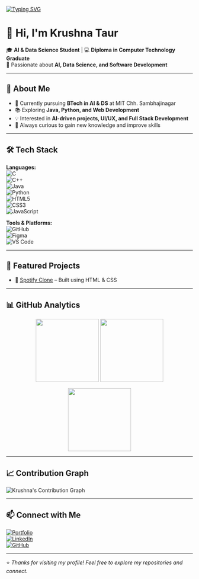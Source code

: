 [![Typing SVG](https://readme-typing-svg.herokuapp.com?size=25&color=00C7FF&center=true&vCenter=true&width=800&lines=Hi%2C+I'm+Krushna+Taur;AI+%26+DS+Student+%F0%9F%92%BB;Future+AI+Innovator+%E2%9C%A8;Passionate+about+AI%2C+DS+and+Development)](https://git.io/typing-svg)

# 👋 Hi, I'm Krushna Taur  

🎓 **AI & Data Science Student** | 💻 **Diploma in Computer Technology Graduate**  
🚀 Passionate about **AI, Data Science, and Software Development**  

---

## 🌟 About Me  
- 🔭 Currently pursuing **BTech in AI & DS** at MIT Chh. Sambhajinagar  
- 📚 Exploring **Java, Python, and Web Development**  
- 💡 Interested in **AI-driven projects, UI/UX, and Full Stack Development**  
- 🌱 Always curious to gain new knowledge and improve skills  

---

## 🛠️ Tech Stack  

**Languages:**  
![C](https://img.shields.io/badge/C-00599C?style=for-the-badge&logo=c&logoColor=white)  
![C++](https://img.shields.io/badge/C++-00599C?style=for-the-badge&logo=c%2B%2B&logoColor=white)  
![Java](https://img.shields.io/badge/Java-ED8B00?style=for-the-badge&logo=openjdk&logoColor=white)  
![Python](https://img.shields.io/badge/Python-3776AB?style=for-the-badge&logo=python&logoColor=white)  
![HTML5](https://img.shields.io/badge/HTML5-E34F26?style=for-the-badge&logo=html5&logoColor=white)  
![CSS3](https://img.shields.io/badge/CSS3-1572B6?style=for-the-badge&logo=css3&logoColor=white)  
![JavaScript](https://img.shields.io/badge/JavaScript-F7DF1E?style=for-the-badge&logo=javascript&logoColor=black)  

**Tools & Platforms:**  
![GitHub](https://img.shields.io/badge/GitHub-181717?style=for-the-badge&logo=github&logoColor=white)  
![Figma](https://img.shields.io/badge/Figma-F24E1E?style=for-the-badge&logo=figma&logoColor=white)  
![VS Code](https://img.shields.io/badge/VS%20Code-0078d7?style=for-the-badge&logo=visual-studio-code&logoColor=white)  

---

## 📌 Featured Projects  
- 🎵 [Spotify Clone](#) – Built using HTML & CSS  

---

## 📊 GitHub Analytics  

<p align="center">
  <img src="https://github-readme-stats.vercel.app/api?username=KrushnaTaur&show_icons=true&theme=tokyonight" height="170"/>
  <img src="https://github-readme-stats.vercel.app/api/top-langs/?username=KrushnaTaur&layout=compact&theme=tokyonight" height="170"/>
</p>

<p align="center">
  <img src="https://github-readme-streak-stats.herokuapp.com/?user=KrushnaTaur&theme=tokyonight" height="170"/>
</p>

---

## 📈 Contribution Graph  
![Krushna's Contribution Graph](https://github-readme-activity-graph.vercel.app/graph?username=KrushnaTaur&theme=tokyo-night)  

---

## 📫 Connect with Me  

[![Portfolio](https://img.shields.io/badge/Portfolio-krushnataur.netlify.app-00C7FF?style=for-the-badge&logo=google-chrome&logoColor=white)](https://krushnataur.netlify.app/)  
[![LinkedIn](https://img.shields.io/badge/LinkedIn-Krushna%20Taur-0A66C2?style=for-the-badge&logo=linkedin&logoColor=white)](https://www.linkedin.com/in/krushnataur/)  
[![GitHub](https://img.shields.io/badge/GitHub-KrushnaTaur-181717?style=for-the-badge&logo=github&logoColor=white)](https://github.com/KrushnaTaur)  

---

⭐️ *Thanks for visiting my profile! Feel free to explore my repositories and connect.*  
